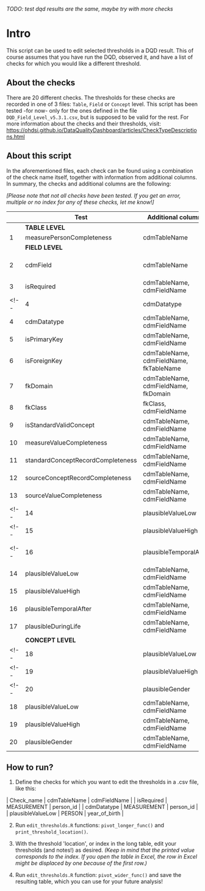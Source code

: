 _TODO: test dqd results are the same, maybe try with more checks_

# Intro
This script can be used to edit selected thresholds in a DQD result. This of course assumes that you have run the DQD, observed it, and have a list of checks for which you would like a different threshold.

## About the checks
There are 20 different checks. The thresholds for these checks are recorded in one of 3 files: `Table`, `Field` or `Concept` level. This script has been tested -for now- only for the ones defined in the file `DQD_Field_Level_v5.3.1.csv`, but is supposed to be valid for the rest.
For more information about the checks and their thresholds, visit: https://ohdsi.github.io/DataQualityDashboard/articles/CheckTypeDescriptions.html

## About this script
In the aforementioned files, each check can be found using a combination of the check name itself, together with information from additional columns. In summary, the checks and additional columns are the following:

_[Please note that not all checks have been tested. If you get an error, multiple or no index for any of these checks, let me know!]_


| | Test      | Additional columns | Other |
| -- | ----------- | ----------- | ----------- |
|  | __TABLE LEVEL__ |  |  |
| 1 | measurePersonCompleteness      |   cdmTableName  |  |
|  | __FIELD LEVEL__ |  |  |
| 2| cdmField   | cdmTableName        | not present in any of the table/field/concept level control files|
| 3| isRequired   | cdmTableName, cdmFieldName        | |
<!-- | 4| cdmDatatype   | cdmTableName, cdmFieldName,cdmDatatype        | | -->
| 4| cdmDatatype   | cdmTableName, cdmFieldName        | |
| 5| isPrimaryKey   | cdmTableName, cdmFieldName        | |
| 6| isForeignKey   | cdmTableName, cdmFieldName, fkTableName        | |
| 7| fkDomain   | cdmTableName, cdmFieldName, fkDomain        | |
| 8| fkClass   | fkClass, cdmFieldName        | |
| 9| isStandardValidConcept   | cdmTableName, cdmFieldName        | |
| 10| measureValueCompleteness   | cdmTableName, cdmFieldName        | |
| 11| standardConceptRecordCompleteness   | cdmTableName, cdmFieldName        | |
| 12| sourceConceptRecordCompleteness   | cdmTableName, cdmFieldName        | |
| 13| sourceValueCompleteness   | cdmTableName, cdmFieldName        | |
<!--| 14| plausibleValueLow   | cdmTableName, cdmFieldName, plausibleValueLow        | |-->
<!--| 15| plausibleValueHigh   | cdmTableName, cdmFieldName, plausibleValueHigh        | |-->
<!--| 16| plausibleTemporalAfter   | cdmTableName, cdmFieldName, plausibleTemporalAfterFieldName, plausibleTemporalAfterTableName        | | -->
| 14| plausibleValueLow   | cdmTableName, cdmFieldName      | |
| 15| plausibleValueHigh   | cdmTableName, cdmFieldName     | |
| 16| plausibleTemporalAfter   | cdmTableName, cdmFieldName  | |
| 17| plausibleDuringLife   | cdmTableName, cdmFieldName        | |
|  | __CONCEPT LEVEL__ |  |  |
<!--| 18| plausibleValueLow   | cdmTableName, cdmFieldName, plausibleValueLow       | |-->
<!--| 19| plausibleValueHigh   | cdmTableName, cdmFieldName, plausibleValueHigh    | |-->
<!--| 20| plausibleGender   | cdmTableName, cdmFieldName, plausibleGender        | |-->
| 18| plausibleValueLow   | cdmTableName, cdmFieldName       | |
| 19| plausibleValueHigh   | cdmTableName, cdmFieldName    | |
| 20| plausibleGender   | cdmTableName, cdmFieldName    | |


## How to run?

1. Define the checks for which you want to edit the thresholds in a .csv file, like this:

| Check_name      | cdmTableName | cdmFieldName |
| isRequired | MEASUREMENT  | person_id |
| cdmDatatype | MEASUREMENT  | person_id |
| plausibleValueLow  | PERSON  | year_of_birth  |

2. Run `edit_thresholds.R` functions: `pivot_longer_func()` and  `print_threshold_location()`.

3. With the threshold 'location', or index in the long table, edit your thresholds (and notes!) as desired. _(Keep in mind that the printed value corresponds to the index. If you open the table in Excel, the row in Excel might be displaced by one because of the first row.)_

4. Run `edit_thresholds.R` function: `pivot_wider_func()` and save the resulting table, which you can use for your future analysis!


